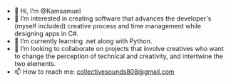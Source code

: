 - 👋 Hi, I’m @Kamsamuel
- 👀 I’m interested in creating software that advances the developer's (myself included) creative process and time management while designing apps in C#.
- 🌱 I’m currently learning .net along with Python.
- 💞️ I’m looking to collaborate on projects that involve creatives who want to change the perception of technical and creativity, and intertwine the two elements.
- 📫 How to reach me: collectivesounds808@gmail.com

<!---
Kamsamuel/Kamsamuel is a ✨ special ✨ repository because its `README.md` (this file) appears on your GitHub profile.
You can click the Preview link to take a look at your changes.
--->
